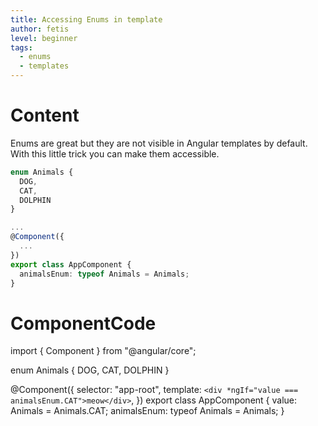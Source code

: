 ```yaml
---
title: Accessing Enums in template
author: fetis
level: beginner
tags:
  - enums
  - templates
---
```

# Content
Enums are great but they are not visible in Angular templates by default. 
With this little trick you can make them accessible.

```typescript
enum Animals {
  DOG,
  CAT,
  DOLPHIN
}

...
@Component({
  ...
})
export class AppComponent {
  animalsEnum: typeof Animals = Animals;
}
```

  
# ComponentCode
import { Component } from "@angular/core";

enum Animals {
  DOG,
  CAT,
  DOLPHIN
}

@Component({
  selector: "app-root",
  template: `<div *ngIf="value === animalsEnum.CAT">meow</div>`,
})
export class AppComponent {
  value: Animals = Animals.CAT;
  animalsEnum: typeof Animals = Animals;
}
